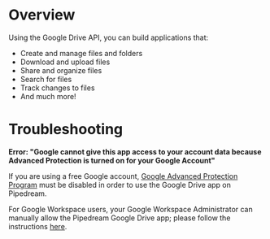 # Overview

Using the Google Drive API, you can build applications that:

- Create and manage files and folders
- Download and upload files
- Share and organize files
- Search for files
- Track changes to files
- And much more!

# Troubleshooting

**Error: "Google cannot give this app access to your account data because Advanced Protection is turned on for your Google Account"**

If you are using a free Google account, [Google Advanced Protection Program](https://support.google.com/accounts/answer/7539956?hl=en) must be disabled in order to use the Google Drive app on Pipedream.

For Google Workspace users, your Google Workspace Administrator can manually allow the Pipedream Google Drive app; please follow the instructions [here](https://support.google.com/a/answer/7281227#zippy=%2Cadd-a-new-app).
